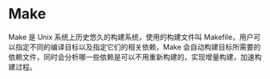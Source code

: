 # Make

Make 是 Unix 系统上历史悠久的构建系统，使用的构建文件叫 Makefile，用户可以指定不同的编译目标以及指定它们的相关依赖，Make 会自动构建目标所需要的依赖文件，同时会分析哪一些依赖是可以不用重新构建的，实现增量构建，加速构建过程。